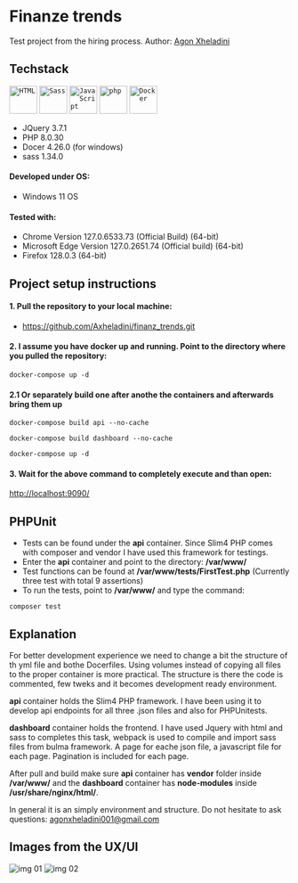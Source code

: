 # Finanze trends
Test project from the hiring process.
Author: [Agon Xheladini](agonxheladini001@gmail.com)

## Techstack
<code><img width="50" src="https://user-images.githubusercontent.com/25181517/192158954-f88b5814-d510-4564-b285-dff7d6400dad.png" alt="HTML" title="HTML"/></code>
<code><img width="50" src="https://user-images.githubusercontent.com/25181517/192158956-48192682-23d5-4bfc-9dfb-6511ade346bc.png" alt="Sass" title="Sass"/></code>
<code><img width="50" src="https://user-images.githubusercontent.com/25181517/117447155-6a868a00-af3d-11eb-9cfe-245df15c9f3f.png" alt="JavaScript" title="JavaScript"/></code>
<code><img width="50" src="https://user-images.githubusercontent.com/25181517/183570228-6a040b9f-3ddf-47a2-a201-743121dac664.png" alt="php" title="php"/></code>
<code><img width="50" src="https://user-images.githubusercontent.com/25181517/117207330-263ba280-adf4-11eb-9b97-0ac5b40bc3be.png" alt="Docker" title="Docker"/></code>

+ JQuery 3.7.1
+ PHP 8.0.30
+ Docer 4.26.0 (for windows)
+ sass 1.34.0

#### Developed under OS: 
 + Windows 11 OS
#### Tested with: 
 + Chrome Version 127.0.6533.73 (Official Build) (64-bit)
 + Microsoft Edge Version 127.0.2651.74 (Official build) (64-bit)
 + Firefox 128.0.3 (64-bit)

## Project setup instructions

#### 1. Pull the repository to your local machine:
+ https://github.com/Axheladini/finanz_trends.git

#### 2. I assume you have docker up and running. Point to the directory where you pulled the repository:
```shell script
docker-compose up -d
```

#### 2.1 Or separately build one after anothe the containers and afterwards bring them up

```shell script
docker-compose build api --no-cache
```
```shell script
docker-compose build dashboard --no-cache
```
```shell script
docker-compose up -d
```

#### 3. Wait for the above command to completely execute and than open:

[http://localhost:9090/](http://localhost:9090/)

## PHPUnit
+ Tests can be found under the **api** container. Since Slim4 PHP comes with composer and vendor I have used this framework for testings.
+ Enter the  **api** container and point to the directory: **/var/www/**
+ Test functions can be found at **/var/www/tests/FirstTest.php** (Currently three test with total 9 assertions)
+ To run the tests, point to **/var/www/** and type the command:
```shell script
composer test
```
## Explanation
For better development experience we need to change a bit the structure of th yml file and bothe Docerfiles. Using volumes instead of copying all files to the proper container is more practical. 
The structure is there the code is commented, few tweks and it becomes development ready environment. 

**api** container holds the Slim4 PHP framework. I have been using it to develop api endpoints for all three .json files and also for PHPUnitests. 

**dashboard** container holds the frontend. I have used Jquery with html and sass to completes this task, webpack is used to compile and import sass files from bulma framework. A page for eache json file, a javascript file for each page. Pagination is included for each page.

After pull and build make sure **api** container has **vendor** folder inside **/var/www/** and the
**dashboard** container has **node-modules** inside **/usr/share/nginx/html/**.

In general it is an simply environment and structure. Do not hesitate to ask questions: agonxheladini001@gmail.com

## Images from the UX/UI
![img 01](https://i.postimg.cc/7xs2dDjn/ft01.png)
![img 02](https://i.postimg.cc/xfBbj5fk/ft02.png)

